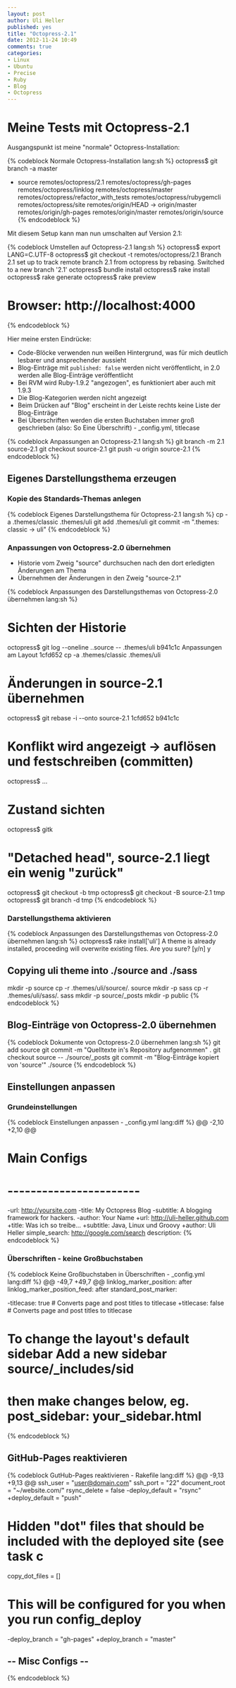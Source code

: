 ```yaml
---
layout: post
author: Uli Heller
published: yes
title: "Octopress-2.1"
date: 2012-11-24 10:49
comments: true
categories: 
- Linux
- Ubuntu
- Precise
- Ruby
- Blog
- Octopress
---
```


Meine Tests mit Octopress-2.1
=============================

Ausgangspunkt ist meine "normale" Octopress-Installation:

{% codeblock Normale Octopress-Installation lang:sh %}
octopress$ git branch -a
  master
* source
  remotes/octopress/2.1
  remotes/octopress/gh-pages
  remotes/octopress/linklog
  remotes/octopress/master
  remotes/octopress/refactor_with_tests
  remotes/octopress/rubygemcli
  remotes/octopress/site
  remotes/origin/HEAD -> origin/master
  remotes/origin/gh-pages
  remotes/origin/master
  remotes/origin/source
{% endcodeblock %}

Mit diesem Setup kann man nun umschalten auf Version 2.1:

{% codeblock Umstellen auf Octopress-2.1 lang:sh %}
octopress$ export LANG=C.UTF-8
octopress$ git checkout -t remotes/octopress/2.1
Branch 2.1 set up to track remote branch 2.1 from octopress by rebasing.
Switched to a new branch '2.1'
octopress$ bundle install
octopress$ rake install
octopress$ rake generate
octopress$ rake preview
# Browser: http://localhost:4000
{% endcodeblock %}

Hier meine ersten Eindrücke:

* Code-Blöcke verwenden nun weißen Hintergrund, was für mich deutlich lesbarer und ansprechender aussieht
* Blog-Einträge mit `published: false` werden nicht veröffentlicht, in 2.0 werden alle Blog-Einträge veröffentlicht
* Bei RVM wird Ruby-1.9.2 "angezogen", es funktioniert aber auch mit 1.9.3
* Die Blog-Kategorien werden nicht angezeigt
* Beim Drücken auf "Blog" erscheint in der Leiste rechts keine Liste der Blog-Einträge
* Bei Überschriften werden die ersten Buchstaben immer groß geschrieben (also: So Eine Überschrift) - _config.yml, titlecase

{% codeblock Anpassungen an Octopress-2.1 lang:sh %}
git branch -m 2.1 source-2.1
git checkout source-2.1
git push -u origin source-2.1
{% endcodeblock %}

Eigenes Darstellungsthema erzeugen
----------------------------------

### Kopie des Standards-Themas anlegen

{% codeblock Eigenes Darstellungsthema für Octopress-2.1 lang:sh %}
cp -a .themes/classic .themes/uli
git add .themes/uli
git commit -m ".themes: classic -> uli"
{% endcodeblock %}

### Anpassungen von Octopress-2.0 übernehmen

* Historie vom Zweig "source" durchsuchen nach den dort erledigten Änderungen am Thema
* Übernehmen der Änderungen in den Zweig "source-2.1"

{% codeblock Anpassungen des Darstellungsthemas von Octopress-2.0 übernehmen lang:sh %}
# Sichten der Historie
octopress$ git log --oneline ..source -- .themes/uli
b941c1c Anpassungen am Layout
1cfd652 cp -a .themes/classic .themes/uli
# Änderungen in source-2.1 übernehmen
octopress$ git rebase -i --onto source-2.1 1cfd652 b941c1c
# Konflikt wird angezeigt -> auflösen und festschreiben (committen)
octopress$ ...
# Zustand sichten
octopress$ gitk
# "Detached head", source-2.1 liegt ein wenig "zurück"
octopress$ git checkout -b tmp
octopress$ git checkout -B source-2.1 tmp
octopress$ git branch -d tmp
{% endcodeblock %}

### Darstellungsthema aktivieren

{% codeblock Anpassungen des Darstellungsthemas von Octopress-2.0 übernehmen lang:sh %}
octopress$ rake install['uli']
A theme is already installed, proceeding will overwrite existing files. Are you sure? [y/n] y
## Copying uli theme into ./source and ./sass
mkdir -p source
cp -r .themes/uli/source/. source
mkdir -p sass
cp -r .themes/uli/sass/. sass
mkdir -p source/_posts
mkdir -p public
{% endcodeblock %}

Blog-Einträge von Octopress-2.0 übernehmen
------------------------------------------

{% codeblock Dokumente von Octopress-2.0 übernehmen lang:sh %}
git add source
git commit -m "Quelltexte in's Repository aufgenommen" .
git checkout source -- ./source/_posts
git commit -m "Blog-Einträge kopiert von 'source'" ./source
{% endcodeblock %}

Einstellungen anpassen
----------------------

### Grundeinstellungen

{% codeblock Einstellungen anpassen - _config.yml lang:diff %}
@@ -2,10 +2,10 @@
 #      Main Configs       #
 # ----------------------- #
 
-url: http://yoursite.com
-title: My Octopress Blog
-subtitle: A blogging framework for hackers.
-author: Your Name
+url: http://uli-heller.github.com
+title: Was ich so treibe...
+subtitle: Java, Linux und Groovy
+author: Uli Heller
 simple_search: http://google.com/search
 description:
{% endcodeblock %}

### Überschriften - keine Großbuchstaben

{% codeblock Keine Großbuchstaben in Überschriften - _config.yml lang:diff %}
@@ -49,7 +49,7 @@
 linklog_marker_position: after
 linklog_marker_position_feed: after
 standard_post_marker:
 
-titlecase: true       # Converts page and post titles to titlecase
+titlecase: false       # Converts page and post titles to titlecase
 
 # To change the layout's default sidebar Add a new sidebar source/_includes/sid
 # then make changes below, eg. post_sidebar: your_sidebar.html
{% endcodeblock %}

GitHub-Pages reaktivieren
-------------------------

{% codeblock GutHub-Pages reaktivieren - Rakefile lang:diff %}
@@ -9,13 +9,13 @@
 ssh_user       = "user@domain.com"
 ssh_port       = "22"
 document_root  = "~/website.com/"
 rsync_delete   = false
-deploy_default = "rsync"
+deploy_default = "push"
 
 # Hidden "dot" files that should be included with the deployed site (see task c
 copy_dot_files = []
 
 # This will be configured for you when you run config_deploy
-deploy_branch  = "gh-pages"
+deploy_branch  = "master"
 
 ## -- Misc Configs -- ##
{% endcodeblock %}
